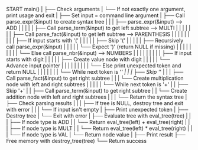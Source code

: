 START main()
|
├── Check arguments
|   └── If not exactly one argument, print usage and exit
|
├── Set input = command line argument
|
├── Call parse_expr(&input) to create syntax tree
|   |
|   ├── parse_expr(&input) --> ADD
|   |   |
|   |   ├── Call parse_term(&input) to get left subtree --> MULTI
|   |   |   |
|   |   |   ├── Call parse_fact(&input) to get left subtree --> PARENTHESIS
|   |   |   |   |
|   |   |   |   ├── If input starts with '('
|   |   |   |   |   ├── Skip '('
|   |   |   |   |   ├── Recursively call parse_expr(&input)
|   |   |   |   |   └── Expect ')' (return NULL if missing)
|   |   |   |   |
|   |   |   |   └── Else call parse_nbr(&input) --> NUMBERS
|   |   |   |       |
|   |   |   |       ├── If input starts with digit
|   |   |   |       |   ├── Create value node with digit
|   |   |   |       |   └── Advance input pointer
|   |   |   |       |
|   |   |   |       └── Else print unexpected token and return NULL
|   |   |   |
|   |   |   └── While next token is '*'
|   |   |       ├── Skip '*'
|   |   |       ├── Call parse_fact(&input) to get right subtree
|   |   |       └── Create multiplication node with left and right subtrees
|   |   |
|   |   └── While next token is '+'
|   |       ├── Skip '+'
|   |       ├── Call parse_term(&input) to get right subtree
|   |       └── Create addition node with left and right subtrees
|   |
|   └── Return the syntax tree
|
├── Check parsing results
|   |
|   ├── If tree is NULL, destroy tree and exit with error
|   |
|   └── If input isn't empty
|       ├── Print unexpected token
|       ├── Destroy tree
|       └── Exit with error
|
├── Evaluate tree with eval_tree(tree)
|   |
|   ├── If node type is ADD
|   |   └── Return eval_tree(left) + eval_tree(right)
|   |
|   ├── If node type is MULT
|   |   └── Return eval_tree(left) * eval_tree(right)
|   |
|   └── If node type is VAL
|       └── Return node value
|
├── Print result
├── Free memory with destroy_tree(tree)
└── Return success
